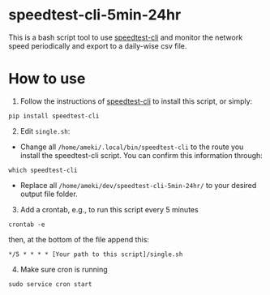 # speedtest-cli-5min-24hr

This is a bash script tool to use [speedtest-cli](https://github.com/sivel/speedtest-cli) and monitor the network speed periodically and export to a daily-wise csv file.

# How to use

1. Follow the instructions of [speedtest-cli](https://github.com/sivel/speedtest-cli) to install this script, or simply:
```
pip install speedtest-cli
```

2. Edit `single.sh`:

* Change all `/home/ameki/.local/bin/speedtest-cli` to the route you install the speedtest-cli script.
You can confirm this information through:
```
which speedtest-cli
```

* Replace all `/home/ameki/dev/speedtest-cli-5min-24hr/` to your desired output file folder.

3. Add a crontab, e.g., to run this script every 5 minutes

```
crontab -e
```

then, at the bottom of the file append this:

```
*/5 * * * * [Your path to this script]/single.sh
```

4. Make sure cron is running
```
sudo service cron start
```
